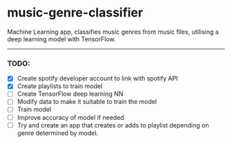 # music-genre-classifier
Machine Learning app, classifies music genres from music files, utilising a deep learning model with TensorFlow.

---
### TODO:
- [x] Create spotify developer account to link with spotify API
- [x] Create playlists to train model
- [ ] Create TensorFlow deep learning NN
- [ ] Modify data to make it suitable to train the model
- [ ] Train model
- [ ] Improve accuracy of model if needed
- [ ] Try and create an app that creates or adds to playlist depending on genre determined by model.
